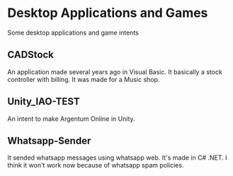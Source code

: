 # Desktop Applications and Games
Some desktop applications and game intents

## CADStock
An application made several years ago in Visual Basic.
It basically a stock controller with billing. It was made for a Music shop.

## Unity_IAO-TEST
An intent to make Argentum Online in Unity.
 
## Whatsapp-Sender
It sended whatsapp messages using whatsapp web. It's made in C# .NET.
I think it won't work now because of whatsapp spam policies.